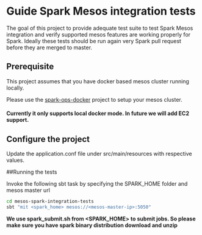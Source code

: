 # Guide Spark Mesos integration tests

The goal of this project to provide adequate test suite to test Spark Mesos integration and verify supported
mesos features are working properly for Spark. Ideally these tests should be run again very Spark pull request before they are merged to master.


## Prerequisite 

This project assumes that you have docker based mesos cluster running locally.

Please use the [spark-ops-docker](https://github.com/typesafehub/spark-ops-docker/) project to setup your mesos cluster.

#### Currently it only supports local docker mode. In future we will add EC2 support.

## Configure the project

Update the application.conf file under src/main/resources with respective values. 

##Running the tests

Invoke the following sbt task by specifying the SPARK_HOME folder and mesos master url

```sh
cd mesos-spark-integration-tests
sbt "mit <spark_home> mesos://<mesos-master-ip>:5050"
```

**We use spark_submit.sh from <SPARK_HOME> to submit jobs. So please make sure you have spark binary distribution download and unzip**
